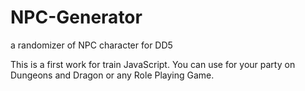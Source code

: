 # NPC-Generator
a randomizer of NPC character for DD5


This is a first work for train JavaScript.
You can use for your party on Dungeons and Dragon or any Role Playing Game.
